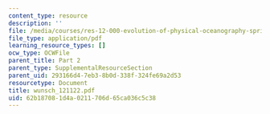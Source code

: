 ```yaml
---
content_type: resource
description: ''
file: /media/courses/res-12-000-evolution-of-physical-oceanography-spring-2007/62b187081d4a0211706d65ca036c5c38_wunsch_121122.pdf
file_type: application/pdf
learning_resource_types: []
ocw_type: OCWFile
parent_title: Part 2
parent_type: SupplementalResourceSection
parent_uid: 293166d4-7eb3-8b0d-338f-324fe69a2d53
resourcetype: Document
title: wunsch_121122.pdf
uid: 62b18708-1d4a-0211-706d-65ca036c5c38
---
```

